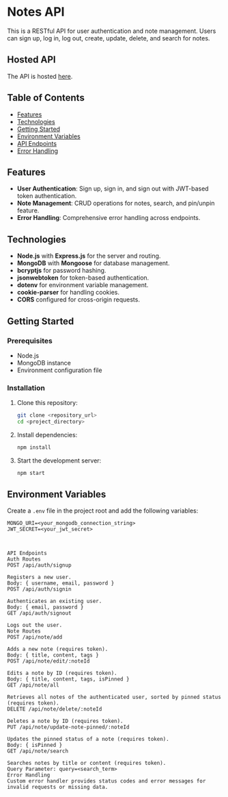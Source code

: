 # Notes API

This is a RESTful API for user authentication and note management. Users can sign up, log in, log out, create, update, delete, and search for notes.

## Hosted API
The API is hosted [here](https://capstonebackend-p96k.onrender.com).

## Table of Contents
- [Features](#features)
- [Technologies](#technologies)
- [Getting Started](#getting-started)
- [Environment Variables](#environment-variables)
- [API Endpoints](#api-endpoints)
- [Error Handling](#error-handling)

## Features
- **User Authentication**: Sign up, sign in, and sign out with JWT-based token authentication.
- **Note Management**: CRUD operations for notes, search, and pin/unpin feature.
- **Error Handling**: Comprehensive error handling across endpoints.

## Technologies
- **Node.js** with **Express.js** for the server and routing.
- **MongoDB** with **Mongoose** for database management.
- **bcryptjs** for password hashing.
- **jsonwebtoken** for token-based authentication.
- **dotenv** for environment variable management.
- **cookie-parser** for handling cookies.
- **CORS** configured for cross-origin requests.

## Getting Started

### Prerequisites
- Node.js
- MongoDB instance
- Environment configuration file

### Installation
1. Clone this repository:
    ```bash
    git clone <repository_url>
    cd <project_directory>
    ```
2. Install dependencies:
    ```bash
    npm install
    ```
3. Start the development server:
    ```bash
    npm start
    ```

## Environment Variables
Create a `.env` file in the project root and add the following variables:
```plaintext
MONGO_URI=<your_mongodb_connection_string>
JWT_SECRET=<your_jwt_secret>



API Endpoints
Auth Routes
POST /api/auth/signup

Registers a new user.
Body: { username, email, password }
POST /api/auth/signin

Authenticates an existing user.
Body: { email, password }
GET /api/auth/signout

Logs out the user.
Note Routes
POST /api/note/add

Adds a new note (requires token).
Body: { title, content, tags }
POST /api/note/edit/:noteId

Edits a note by ID (requires token).
Body: { title, content, tags, isPinned }
GET /api/note/all

Retrieves all notes of the authenticated user, sorted by pinned status (requires token).
DELETE /api/note/delete/:noteId

Deletes a note by ID (requires token).
PUT /api/note/update-note-pinned/:noteId

Updates the pinned status of a note (requires token).
Body: { isPinned }
GET /api/note/search

Searches notes by title or content (requires token).
Query Parameter: query=<search_term>
Error Handling
Custom error handler provides status codes and error messages for invalid requests or missing data.
